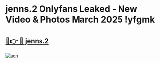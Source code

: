 # jenns.2 Onlyfans Leaked - New Video & Photos March 2025 !yfgmk

# <h2><a href="https://siz4pk.iuczelnia.edu.pl?title=jenns.2&ref=yfgmk">🔗👉 🔴 jenns.2</a></h2>

[![acn](https://github.com/user-attachments/assets/0f9c940e-d8b0-45ae-aac7-cd30a18b3e1c)](https://siz4pk.iuczelnia.edu.pl?title=jenns.2&ref=yfgmk)

